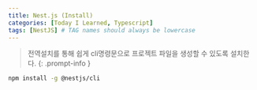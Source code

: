 ```yaml
---
title: Nest.js (Install)
categories: [Today I Learned, Typescript]
tags: [NestJS] # TAG names should always be lowercase
---
```


> 전역설치를 통해 쉽게 cli명령문으로 프로젝트 파일을 생성할 수 있도록 설치한다.
{: .prompt-info }

```bash
npm install -g @nestjs/cli
```